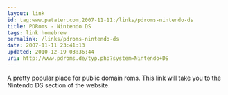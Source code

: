```yaml
---
layout: link
id: tag:www.patater.com,2007-11-11:/links/pdroms-nintendo-ds
title: PDRoms - Nintendo DS
tags: link homebrew
permalink: /links/pdroms-nintendo-ds
date: 2007-11-11 23:41:13
updated: 2010-12-19 03:36:44
uri: http://www.pdroms.de/typ.php?system=Nintendo+DS
---
```

A pretty popular place for public domain roms. This link will take you to the
Nintendo DS section of the website.
